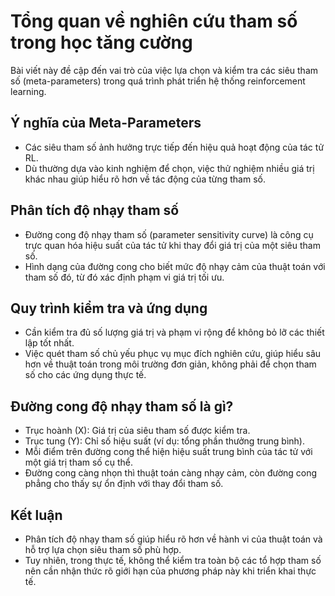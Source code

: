 # Tổng quan về nghiên cứu tham số trong học tăng cường

Bài viết này đề cập đến vai trò của việc lựa chọn và kiểm tra các siêu tham số (meta-parameters) trong quá trình phát triển hệ thống reinforcement learning.

## Ý nghĩa của Meta-Parameters

- Các siêu tham số ảnh hưởng trực tiếp đến hiệu quả hoạt động của tác tử RL.
- Dù thường dựa vào kinh nghiệm để chọn, việc thử nghiệm nhiều giá trị khác nhau giúp hiểu rõ hơn về tác động của từng tham số.

## Phân tích độ nhạy tham số

- Đường cong độ nhạy tham số (parameter sensitivity curve) là công cụ trực quan hóa hiệu suất của tác tử khi thay đổi giá trị của một siêu tham số.
- Hình dạng của đường cong cho biết mức độ nhạy cảm của thuật toán với tham số đó, từ đó xác định phạm vi giá trị tối ưu.

## Quy trình kiểm tra và ứng dụng

- Cần kiểm tra đủ số lượng giá trị và phạm vi rộng để không bỏ lỡ các thiết lập tốt nhất.
- Việc quét tham số chủ yếu phục vụ mục đích nghiên cứu, giúp hiểu sâu hơn về thuật toán trong môi trường đơn giản, không phải để chọn tham số cho các ứng dụng thực tế.

## Đường cong độ nhạy tham số là gì?

- Trục hoành (X): Giá trị của siêu tham số được kiểm tra.
- Trục tung (Y): Chỉ số hiệu suất (ví dụ: tổng phần thưởng trung bình).
- Mỗi điểm trên đường cong thể hiện hiệu suất trung bình của tác tử với một giá trị tham số cụ thể.
- Đường cong càng nhọn thì thuật toán càng nhạy cảm, còn đường cong phẳng cho thấy sự ổn định với thay đổi tham số.

## Kết luận

- Phân tích độ nhạy tham số giúp hiểu rõ hơn về hành vi của thuật toán và hỗ trợ lựa chọn siêu tham số phù hợp.
- Tuy nhiên, trong thực tế, không thể kiểm tra toàn bộ các tổ hợp tham số nên cần nhận thức rõ giới hạn của phương pháp này khi triển khai thực tế.
